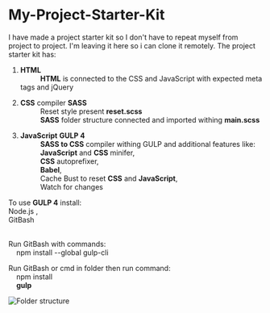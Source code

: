 # My-Project-Starter-Kit

I have made a project starter kit so I don't have to repeat myself from project to project. I'm leaving it here so i can clone it remotely.
The project starter kit has:

1. **HTML**<br/>
&nbsp; &nbsp; &nbsp; &nbsp; &nbsp;  **HTML** is connected to the CSS and JavaScript with expected meta tags and jQuery

2. **CSS** compiler **SASS**<br/>
 &nbsp; &nbsp; &nbsp; &nbsp; &nbsp; Reset style present **reset.scss** <br/>
 &nbsp; &nbsp; &nbsp; &nbsp; &nbsp; **SASS** folder structure connected and imported withing **main.scss**

3. **JavaScript** **GULP 4**<br/>
 &nbsp; &nbsp; &nbsp; &nbsp; &nbsp; **SASS to CSS** compiler withing GULP and additional features like: <br/>
 &nbsp; &nbsp; &nbsp; &nbsp; &nbsp; **JavaScript** and **CSS** minifer, <br/>
 &nbsp; &nbsp; &nbsp; &nbsp; &nbsp; **CSS** autoprefixer, <br/>
 &nbsp; &nbsp; &nbsp; &nbsp; &nbsp; **Babel**, <br/>
 &nbsp; &nbsp; &nbsp; &nbsp; &nbsp; Cache Bust to reset **CSS** and **JavaScript**, <br/>
 &nbsp; &nbsp; &nbsp; &nbsp; &nbsp; Watch for changes <br/>

To use **GULP 4** install: <br/>
Node.js , <br/>
GitBash <br/> <br/>

Run GitBash with commands: <br/>
&nbsp; &nbsp; npm install --global gulp-cli

Run GitBash or cmd in folder then run command: <br/>
&nbsp; &nbsp; npm install <br/>
&nbsp; &nbsp; **gulp**

![Folder structure](https://i.ibb.co/48ZvjrG/brisi.png)
